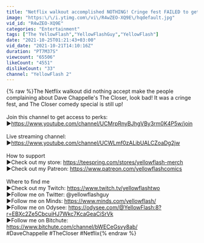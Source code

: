 ```yaml
---
title: "Netflix walkout accomplished NOTHING! Cringe fest FAILED to get Dave Chappelle PULLED from network!"
image: "https:\/\/i.ytimg.com\/vi\/R4wZEO-XQ9E\/hqdefault.jpg"
vid_id: "R4wZEO-XQ9E"
categories: "Entertainment"
tags: ["The YellowFlash","YellowFlashGuy","YellowFlash"]
date: "2021-10-25T01:21:43+03:00"
vid_date: "2021-10-21T14:10:16Z"
duration: "PT7M37S"
viewcount: "65506"
likeCount: "4551"
dislikeCount: "33"
channel: "YellowFlash 2"
---
```

{% raw %}The Netflix walkout did nothing accept make the people complaining about Dave Chappelle's The Closer, look bad! It was a cringe fest, and The Closer comedy special is still up!<br /><br />Join this channel to get access to perks:<br />►<a rel="nofollow" target="blank" href="https://www.youtube.com/channel/UCMrpRnyBJhgVBy3rm0K4P5w/join">https://www.youtube.com/channel/UCMrpRnyBJhgVBy3rm0K4P5w/join</a><br /><br />Live streaming channel:<br />►<a rel="nofollow" target="blank" href="https://www.youtube.com/channel/UCWLmf0zALibUALCZoaDg2jw">https://www.youtube.com/channel/UCWLmf0zALibUALCZoaDg2jw</a><br /><br />How to support<br />►Check out my store: <a rel="nofollow" target="blank" href="https://teespring.com/stores/yellowflash-merch">https://teespring.com/stores/yellowflash-merch</a><br />►Check out my Patreon: <a rel="nofollow" target="blank" href="https://www.patreon.com/yellowflashcomics">https://www.patreon.com/yellowflashcomics</a><br /><br />Where to find me<br />►Check out my Twitch: <a rel="nofollow" target="blank" href="https://www.twitch.tv/yellowflashtwo">https://www.twitch.tv/yellowflashtwo</a><br />►Follow me on Twitter: @yellowflashguy<br />►Follow me on Minds: <a rel="nofollow" target="blank" href="https://www.minds.com/yellowflash/">https://www.minds.com/yellowflash/</a><br />►Follow me on Odysee: <a rel="nofollow" target="blank" href="https://odysee.com/@YellowFlash:8?r=EBXc2Ze5CbcuiHJ7Wkc7KcaGeaCiSrVk">https://odysee.com/@YellowFlash:8?r=EBXc2Ze5CbcuiHJ7Wkc7KcaGeaCiSrVk</a><br />►Follow me on Bitchute: <a rel="nofollow" target="blank" href="https://www.bitchute.com/channel/bWECeGsvy8ab/">https://www.bitchute.com/channel/bWECeGsvy8ab/</a><br />#DaveChappelle #TheCloser #Netflix{% endraw %}
